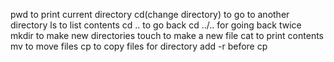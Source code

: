 pwd to print current directory 
cd(change directory) to go to another directory 
ls to list contents
cd .. to go back 
cd ../.. for going back twice 
mkdir to make new directories 
touch to make a new file 
cat to print contents
mv to move files
cp to copy files
for directory add -r before cp
